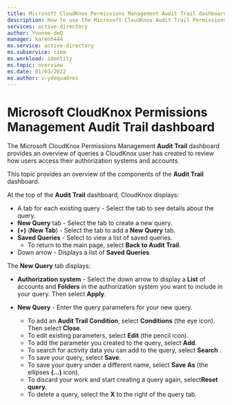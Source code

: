```yaml
---
title: Microsoft CloudKnox Permissions Management Audit Trail dashboard
description: How to use the Microsoft CloudKnox Audit Trail Permissions Management dashboard.
services: active-directory
author: Yvonne-deQ
manager: karenh444
ms.service: active-directory
ms.subservice: ciem
ms.workload: identity
ms.topic: overview
ms.date: 01/03/2022
ms.author: v-ydequadros
---
```


# Microsoft CloudKnox Permissions Management Audit Trail dashboard

The Microsoft CloudKnox Permissions Management **Audit Trail** dashboard provides an overview of queries a CloudKnox user has created to review how users access their authorization systems and accounts. 

This topic provides an overview of the components of the **Audit Trail** dashboard.

At the top of the **Audit Trail** dashboard, CloudKnox displays: 
- A tab for each existing query - Select the tab to see details about the query.
- **New Query** tab - Select the tab to create a new query.
- **(+)** (**New Tab**) - Select the tab to add a **New Query** tab.
- **Saved Queries** - Select to view a list of saved queries.
    - To return to the main page, select **Back to Audit Trail**.
- Down arrow - Displays a list of **Saved Queries**.

The **New Query** tab displays:
- **Authorization system** - Select the down arrow to display a **List** of accounts and **Folders** in the authorization system you want to include in your query. Then select **Apply**.

- **New Query** - Enter the query parameters for your new query.
    - To add an **Audit Trail Condition**, select **Conditions** (the eye icon). Then select **Close**.
    - To edit existing parameters, select **Edit** (the pencil icon).
    - To add the parameter you created to the query, select **Add**.
    - To search for activity data you can add to the query, select **Search** .
    - To save your query, select **Save**.
    - To save your query under a different name, select **Save As** (the ellipses **(...)** icon).
    - To discard your work and start creating a query again, select**Reset query**.
    - To delete a query, select the **X** to the right of the query tab.


<!---## Next steps--->
